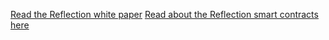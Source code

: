 <http>

  <a href="https://whitepaper.reflection.trading/">Read the Reflection white paper</a>
  <a href="https://docs.google.com/document/d/1NNMDdv0RNWY_T6fHy-fKti3ra61wy1I6uMSxZf_DH-w/edit?usp=sharing">Read about the Reflection smart contracts here</a>
</http>
